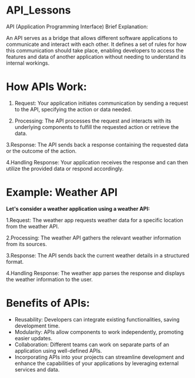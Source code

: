 # API_Lessons

API (Application Programming Interface) Brief Explanation:

An API serves as a bridge that allows different software applications to communicate and interact with each other. It defines a set of rules for how this communication should take place, enabling developers to access the features and data of another application without needing to understand its internal workings.

# How APIs Work:

1. Request: Your application initiates communication by sending a request to the API, specifying the action or data needed.

2. Processing: The API processes the request and interacts with its underlying components to fulfill the requested action or retrieve the data.

3.Response: The API sends back a response containing the requested data or the outcome of the action.

4.Handling Response: Your application receives the response and can then utilize the provided data or respond accordingly.

# Example: Weather API

**Let's consider a weather application using a weather API:**

1.Request: The weather app requests weather data for a specific location from the weather API.

2.Processing: The weather API gathers the relevant weather information from its sources.

3.Response: The API sends back the current weather details in a structured format.

4.Handling Response: The weather app parses the response and displays the weather information to the user.

# Benefits of APIs:

- Reusability: Developers can integrate existing functionalities, saving development time.
- Modularity: APIs allow components to work independently, promoting easier updates.
- Collaboration: Different teams can work on separate parts of an application using well-defined APIs.
- Incorporating APIs into your projects can streamline development and enhance the capabilities of your applications by leveraging external services and data.
